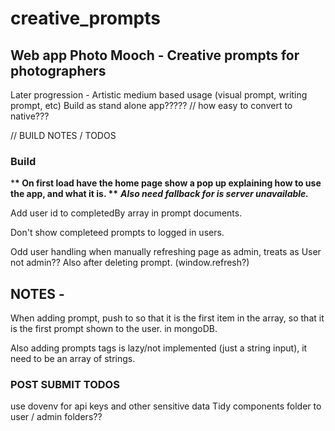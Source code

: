 # creative_prompts

## Web app Photo Mooch - Creative prompts for photographers

Later progression - Artistic medium based usage (visual prompt, writing prompt, etc)
Build as stand alone app????? // how easy to convert to native???

// BUILD NOTES / TODOS

### Build

\***\* On first load have the home page show a pop up explaining how to use the app, and what it is. \*\***
**_Also need fallback for is server unavailable._**

Add user id to completedBy array in prompt documents.

Don't show completeed prompts to logged in users.

Odd user handling when manually refreshing page as admin, treats as User not admin?? Also after deleting prompt. (window.refresh?)

## NOTES -

When adding prompt, push to so that it is the first item in the array, so that it is the first prompt shown to the user. in mongoDB.

Also adding prompts tags is lazy/not implemented (just a string input), it need to be an array of strings.

### POST SUBMIT TODOS

use dovenv for api keys and other sensitive data
Tidy components folder to user / admin folders??
